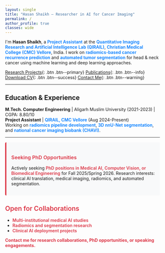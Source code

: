 ```yaml
---
layout: single
title: "Hasan Shaikh — Researcher in AI for Cancer Imaging"
permalink: /
author_profile: true
classes: wide
---
```


<style>
.important-text { color: #007bff; font-weight: 600; }
.collaboration-text { color: #dc3545; font-weight: 600; }
.highlight-box { 
  background: #f8f9fa; 
  border-left: 4px solid #dc3545; 
  padding: 1rem; 
  margin: 1rem 0; 
  border-radius: 4px; 
}
/* Reduce overall text size */
.page__content {
  font-size: 0.8rem;
  line-height: 1.5;
}
.page__content h2 {
  font-size: 1.2rem;
}
.page__content h3 {
  font-size: 1.1rem;
}
</style>

I'm **Hasan Shaikh**, a <span class="important-text">Project Assistant</span> at the <span class="important-text">Quantitative Imaging Research and Artificial Intelligence Lab (QIRAIL)</span>, <span class="important-text">Christian Medical College (CMC) Vellore</span>, India. I work on <span class="important-text">radiomics-based cancer recurrence prediction</span> and <span class="important-text">automated tumor segmentation</span> for head & neck cancer using machine learning and deep learning approaches.

[Research Projects](/portfolio/){: .btn .btn--primary} [Publications](/publications/){: .btn .btn--info} [Download CV](/files/CV_Hasan_Shaikh.pdf){: .btn .btn--success} [Contact Me](/contact/){: .btn .btn--warning}

---

## Education & Experience

**M.Tech. Computer Engineering** | Aligarh Muslim University (2021-2023) | CGPA: 8.80/10  
**Project Assistant** | <span class="important-text">QIRAIL, CMC Vellore</span> (Aug 2024-Present)  
Working on <span class="important-text">radiomics pipeline development</span>, <span class="important-text">3D nnU-Net segmentation</span>, and <span class="important-text">national cancer imaging biobank (CHAVI)</span>.

---

<div class="highlight-box">
<h3><span class="collaboration-text">Seeking PhD Opportunities</span></h3>
<p>Actively seeking <span class="collaboration-text">PhD positions in Medical AI, Computer Vision, or Biomedical Engineering</span> for Fall 2025/Spring 2026. Research interests: clinical AI translation, medical imaging, radiomics, and automated segmentation.</p>
</div>

## <span class="collaboration-text">Open for Collaborations</span>

- <span class="collaboration-text">Multi-institutional medical AI studies</span>
- <span class="collaboration-text">Radiomics and segmentation research</span>  
- <span class="collaboration-text">Clinical AI deployment projects</span>

<span class="collaboration-text">**Contact me for research collaborations, PhD opportunities, or speaking engagements.**</span>

